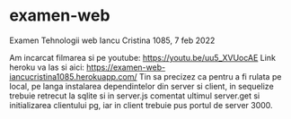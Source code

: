 # examen-web
Examen Tehnologii web Iancu Cristina 1085, 7 feb 2022

Am incarcat filmarea si pe youtube:  https://youtu.be/uu5_XVUocAE
Link heroku va las si aici: https://examen-web-iancucristina1085.herokuapp.com/
Tin sa precizez ca pentru a fi rulata pe local, pe langa instalarea dependintelor din server si client, in sequelize trebuie retrecut la sqlite si in server.js comentat ultimul server.get si initializarea clientului pg, iar in client trebuie pus portul de server 3000.
